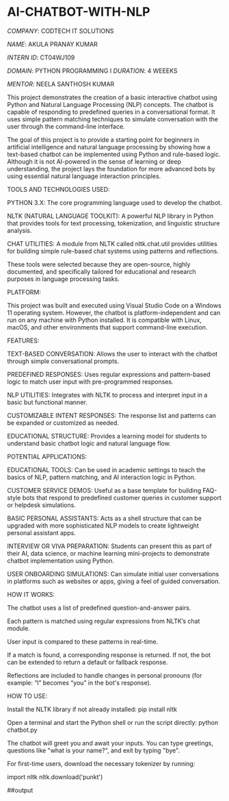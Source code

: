 # AI-CHATBOT-WITH-NLP

*COMPANY*: CODTECH IT SOLUTIONS 

*NAME*: AKULA PRANAY KUMAR

*INTERN ID*: CT04WJ109 

*DOMAIN*: PYTHON PROGRAMMING 
I 
*DURATION*: 4 WEEEKS 

*MENTOR*: NEELA SANTHOSH KUMAR


This project demonstrates the creation of a basic interactive chatbot using Python and Natural Language Processing (NLP) concepts. The chatbot is capable of responding to predefined queries in a conversational format. It uses simple pattern matching techniques to simulate conversation with the user through the command-line interface.

The goal of this project is to provide a starting point for beginners in artificial intelligence and natural language processing by showing how a text-based chatbot can be implemented using Python and rule-based logic. Although it is not AI-powered in the sense of learning or deep understanding, the project lays the foundation for more advanced bots by using essential natural language interaction principles.


TOOLS AND TECHNOLOGIES USED:

PYTHON 3.X: The core programming language used to develop the chatbot.

NLTK (NATURAL LANGUAGE TOOLKIT): A powerful NLP library in Python that provides tools for text processing, tokenization, and linguistic structure analysis.

CHAT UTILITIES: A module from NLTK called nltk.chat.util provides utilities for building simple rule-based chat systems using patterns and reflections.

These tools were selected because they are open-source, highly documented, and specifically tailored for educational and research purposes in language processing tasks.


PLATFORM:

This project was built and executed using Visual Studio Code on a Windows 11 operating system. However, the chatbot is platform-independent and can run on any machine with Python installed. It is compatible with Linux, macOS, and other environments that support command-line execution.


FEATURES:

TEXT-BASED CONVERSATION: Allows the user to interact with the chatbot through simple conversational prompts.

PREDEFINED RESPONSES: Uses regular expressions and pattern-based logic to match user input with pre-programmed responses.

NLP UTILITIES: Integrates with NLTK to process and interpret input in a basic but functional manner.

CUSTOMIZABLE INTENT RESPONSES: The response list and patterns can be expanded or customized as needed.

EDUCATIONAL STRUCTURE: Provides a learning model for students to understand basic chatbot logic and natural language flow.


POTENTIAL APPLICATIONS:

EDUCATIONAL TOOLS:
Can be used in academic settings to teach the basics of NLP, pattern matching, and AI interaction logic in Python.

CUSTOMER SERVICE DEMOS:
Useful as a base template for building FAQ-style bots that respond to predefined customer queries in customer support or helpdesk simulations.

BASIC PERSONAL ASSISTANTS:
Acts as a shell structure that can be upgraded with more sophisticated NLP models to create lightweight personal assistant apps.

INTERVIEW OR VIVA PREPARATION:
Students can present this as part of their AI, data science, or machine learning mini-projects to demonstrate chatbot implementation using Python.

USER ONBOARDING SIMULATIONS:
Can simulate initial user conversations in platforms such as websites or apps, giving a feel of guided conversation.


HOW IT WORKS:

The chatbot uses a list of predefined question-and-answer pairs.

Each pattern is matched using regular expressions from NLTK’s chat module.

User input is compared to these patterns in real-time.

If a match is found, a corresponding response is returned. If not, the bot can be extended to return a default or fallback response.

Reflections are included to handle changes in personal pronouns (for example: “I” becomes “you” in the bot's response).


HOW TO USE:

Install the NLTK library if not already installed: pip install nltk

Open a terminal and start the Python shell or run the script directly: python chatbot.py

The chatbot will greet you and await your inputs. You can type greetings, questions like "what is your name?", and exit by typing "bye".

For first-time users, download the necessary tokenizer by running:

import nltk
nltk.download('punkt')

##output


